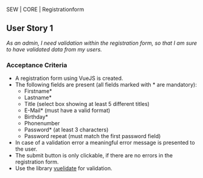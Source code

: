 SEW | CORE | Registrationform

## User Story 1
*As an admin, I need validation within the registration form, so that I am sure to have validated data from my users.*

### Acceptance Criteria
- A registration form using VueJS is created.
- The following fields are present (all fields marked with * are mandatory):
  - Firstname*
  - Lastname*
  - Title (select box showing at least 5 different titles)
  - E-Mail* (must have a valid format)
  - Birthday*
  - Phonenumber
  - Password* (at least 3 characters)
  - Password repeat (must match the first password field)  
- In case of a validation error a meaningful error message is presented to the user.
- The submit button is only clickable, if there are no errors in the registration form.
- Use the library [vuelidate](https://vuelidate.js.org/) for validation.
